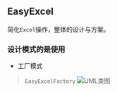 ## EasyExcel
简化`Excel`操作，整体的设计与方案。
### 设计模式的是使用
- 工厂模式
> `EasyExcelFactory`
![UML类图](https://i.bmp.ovh/imgs/2021/12/c60fae06ba0ed4de.png)